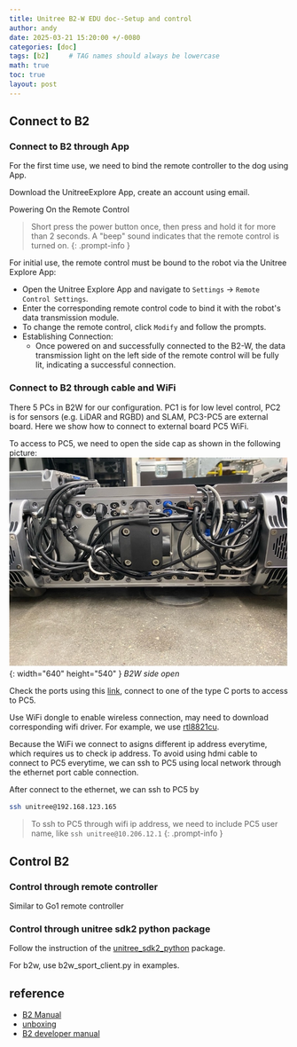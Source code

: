 ```yaml
---
title: Unitree B2-W EDU doc--Setup and control
author: andy
date: 2025-03-21 15:20:00 +/-0080
categories: [doc]
tags: [b2]     # TAG names should always be lowercase
math: true
toc: true
layout: post
---
```



## Connect to B2
### Connect to B2 through App
For the first time use, we need to bind the remote controller to the dog using App.

Download the UnitreeExplore App, create an account using email. 

Powering On the Remote Control
> Short press the power button once, then press and hold it for more than 2 seconds. A "beep" sound indicates that the remote control is turned on.​
{: .prompt-info }

For initial use, the remote control must be bound to the robot via the Unitree Explore App:​
 - Open the Unitree Explore App and navigate to `Settings` -> `Remote Control Settings`.
 - Enter the corresponding remote control code to bind it with the robot's data transmission module.
 - To change the remote control, click `Modify` and follow the prompts.
 - Establishing Connection:
   - Once powered on and successfully connected to the B2-W, the data transmission light on the left side of the remote control will be fully lit, indicating a successful connection.​

### Connect to B2 through cable and WiFi
There 5 PCs in B2W for our configuration. PC1 is for low level control, PC2 is for sensors (e.g. LiDAR and RGBD) and SLAM, PC3-PC5 are external board. Here we show how to connect to external board PC5 WiFi. 

To access to PC5, we need to open the side cap as shown in the following picture:
![Desktop View](/assets/img/post/b2w_side.jpg){: width="640" height="540" }
_B2W side open_

Check the ports using this [link](https://doc-cdn.unitree.com/static/2024/5/28/af187565a0424d858e3653ba92e851e3_2480x2740.png), connect to one of the type C ports to access to PC5. 

Use WiFi dongle to enable wireless connection, may need to download corresponding wifi driver. For example, we use [rtl8821cu](https://github.com/brektrou/rtl8821CU). 

Because the WiFi we connect to asigns different ip address everytime, which requires us to check ip address. To avoid using hdmi cable to connect to PC5 everytime, we can ssh to PC5 using local network through the ethernet port cable connection. 

After connect to the ethernet, we can ssh to PC5 by

```bash
ssh unitree@192.168.123.165
```

> To ssh to PC5 through wifi ip address, we need to include PC5 user name, like `ssh unitree@10.206.12.1`
{: .prompt-info }

## Control B2
### Control through remote controller
Similar to Go1 remote controller

### Control through unitree sdk2 python package
Follow the instruction of the [unitree_sdk2_python](https://github.com/unitreerobotics/unitree_sdk2_python) package. 

For b2w, use b2w_sport_client.py in examples. 



## reference
- [B2 Manual](https://fcc.report/FCC-ID/2A5PE-YUSHU006/7742686.pdf)
- [unboxing](https://www.youtube.com/watch?v=Q6Za9WDuT-c)
- [B2 developer manual](https://support.unitree.com/home/en/B2_developer/About%20B2)

